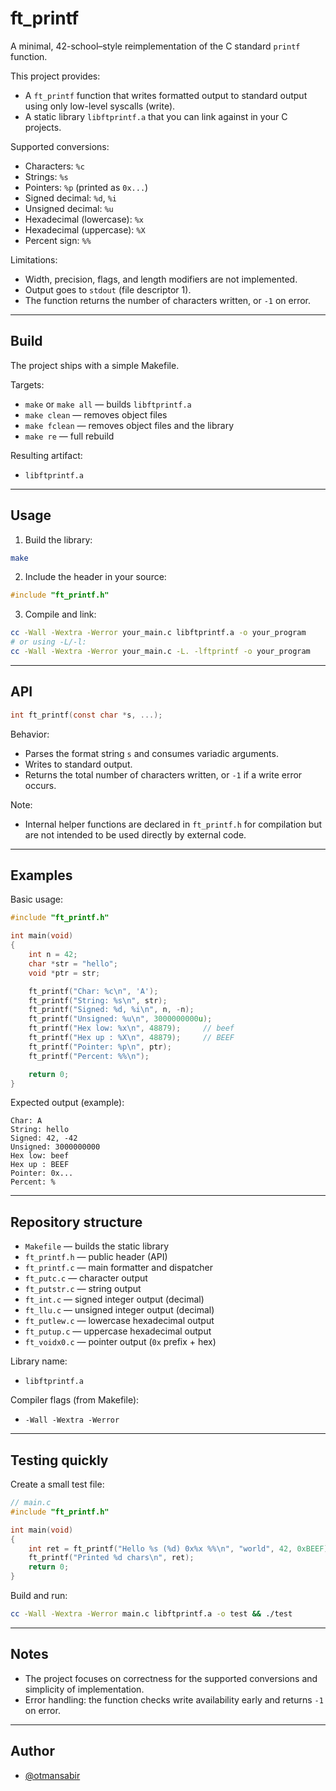 # ft_printf

A minimal, 42-school–style reimplementation of the C standard `printf` function.

This project provides:
- A `ft_printf` function that writes formatted output to standard output using only low-level syscalls (write).
- A static library `libftprintf.a` that you can link against in your C projects.

Supported conversions:
- Characters: `%c`
- Strings: `%s`
- Pointers: `%p` (printed as `0x...`)
- Signed decimal: `%d`, `%i`
- Unsigned decimal: `%u`
- Hexadecimal (lowercase): `%x`
- Hexadecimal (uppercase): `%X`
- Percent sign: `%%`

Limitations:
- Width, precision, flags, and length modifiers are not implemented.
- Output goes to `stdout` (file descriptor 1).
- The function returns the number of characters written, or `-1` on error.

---

## Build

The project ships with a simple Makefile.

Targets:
- `make` or `make all` — builds `libftprintf.a`
- `make clean` — removes object files
- `make fclean` — removes object files and the library
- `make re` — full rebuild

Resulting artifact:
- `libftprintf.a`

---

## Usage

1) Build the library:
```bash
make
```

2) Include the header in your source:
```c
#include "ft_printf.h"
```

3) Compile and link:
```bash
cc -Wall -Wextra -Werror your_main.c libftprintf.a -o your_program
# or using -L/-l:
cc -Wall -Wextra -Werror your_main.c -L. -lftprintf -o your_program
```

---

## API

```c
int ft_printf(const char *s, ...);
```

Behavior:
- Parses the format string `s` and consumes variadic arguments.
- Writes to standard output.
- Returns the total number of characters written, or `-1` if a write error occurs.

Note:
- Internal helper functions are declared in `ft_printf.h` for compilation but are not intended to be used directly by external code.

---

## Examples

Basic usage:
```c
#include "ft_printf.h"

int main(void)
{
    int n = 42;
    char *str = "hello";
    void *ptr = str;

    ft_printf("Char: %c\n", 'A');
    ft_printf("String: %s\n", str);
    ft_printf("Signed: %d, %i\n", n, -n);
    ft_printf("Unsigned: %u\n", 3000000000u);
    ft_printf("Hex low: %x\n", 48879);     // beef
    ft_printf("Hex up : %X\n", 48879);     // BEEF
    ft_printf("Pointer: %p\n", ptr);
    ft_printf("Percent: %%\n");

    return 0;
}
```

Expected output (example):
```
Char: A
String: hello
Signed: 42, -42
Unsigned: 3000000000
Hex low: beef
Hex up : BEEF
Pointer: 0x...
Percent: %
```

---

## Repository structure

- `Makefile` — builds the static library
- `ft_printf.h` — public header (API)
- `ft_printf.c` — main formatter and dispatcher
- `ft_putc.c` — character output
- `ft_putstr.c` — string output
- `ft_int.c` — signed integer output (decimal)
- `ft_llu.c` — unsigned integer output (decimal)
- `ft_putlew.c` — lowercase hexadecimal output
- `ft_putup.c` — uppercase hexadecimal output
- `ft_voidx0.c` — pointer output (`0x` prefix + hex)

Library name:
- `libftprintf.a`

Compiler flags (from Makefile):
- `-Wall -Wextra -Werror`

---

## Testing quickly

Create a small test file:
```c
// main.c
#include "ft_printf.h"

int main(void)
{
    int ret = ft_printf("Hello %s (%d) 0x%x %%\n", "world", 42, 0xBEEF);
    ft_printf("Printed %d chars\n", ret);
    return 0;
}
```

Build and run:
```bash
cc -Wall -Wextra -Werror main.c libftprintf.a -o test && ./test
```

---

## Notes

- The project focuses on correctness for the supported conversions and simplicity of implementation.
- Error handling: the function checks write availability early and returns `-1` on error.

---

## Author

- [@otmansabir](https://github.com/otmansabir)
